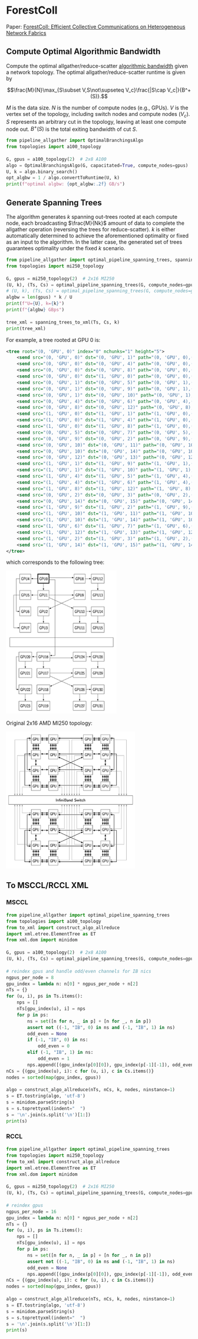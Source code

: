 # ForestColl

Paper: [ForestColl: Efficient Collective Communications on Heterogeneous Network Fabrics](https://arxiv.org/abs/2402.06787)

## Compute Optimal Algorithmic Bandwidth

Compute the optimal allgather/reduce-scatter [algorithmic bandwidth](https://github.com/NVIDIA/nccl-tests/blob/master/doc/PERFORMANCE.md#algorithm-bandwidth) given a network topology. The optimal allgather/reduce-scatter runtime is given by 

$$\frac{M}{N}\max_{S\subset V,S\not\supseteq V_c}\frac{|S\cap V_c|}{B^+(S)}.$$

$M$ is the data size. $N$ is the number of compute nodes (e.g., GPUs). $V$ is the vertex set of the topology, including switch nodes and compute nodes ($V_c$). $S$ represents an arbitrary cut in the topology, leaving at least one compute node out. $B^+(S)$ is the total exiting bandwidth of cut $S$.

```python
from pipeline_allgather import OptimalBranchingsAlgo
from topologies import a100_topology

G, gpus = a100_topology(2)  # 2x8 A100
algo = OptimalBranchingsAlgo(G, capacitated=True, compute_nodes=gpus)
U, k = algo.binary_search()
opt_algbw = 1 / algo.convertToRuntime(U, k)
print(f"optimal algbw: {opt_algbw:.2f} GB/s")
```

## Generate Spanning Trees

The algorithm generates $k$ spanning out-trees rooted at each compute node, each broadcasting $\frac{M}{Nk}$ amount of data to complete the allgather operation (reversing the trees for reduce-scatter). $k$ is either automatically determined to achieve the aforementioned optimality or fixed as an input to the algorithm. In the latter case, the generated set of trees guarantees optimality under the fixed $k$ scenario.

```python
from pipeline_allgather import optimal_pipeline_spanning_trees, spanning_trees_to_xml
from topologies import mi250_topology

G, gpus = mi250_topology(2)  # 2x16 MI250
(U, k), (Ts, Cs) = optimal_pipeline_spanning_trees(G, compute_nodes=gpus)
# (U, k), (Ts, Cs) = optimal_pipeline_spanning_trees(G, compute_nodes=gpus, fixed_K=1)  # fixed k
algbw = len(gpus) * k / U
print(f"U={U}, k={k}")
print(f"{algbw} GBps")

tree_xml = spanning_trees_to_xml(Ts, Cs, k)
print(tree_xml)
```
For example, a tree rooted at GPU 0 is:
```xml
<tree root="(0, 'GPU', 0)" index="0" nchunks="1" height="5">
    <send src="(0, 'GPU', 0)" dst="(0, 'GPU', 1)" path="(0, 'GPU', 0),(0, 'GPU', 1)"/>
    <send src="(0, 'GPU', 0)" dst="(0, 'GPU', 4)" path="(0, 'GPU', 0),(0, 'GPU', 4)"/>
    <send src="(0, 'GPU', 0)" dst="(0, 'GPU', 8)" path="(0, 'GPU', 0),(0, 'GPU', 8)"/>
    <send src="(0, 'GPU', 0)" dst="(1, 'GPU', 0)" path="(0, 'GPU', 0),(-1, 'IB', 0),(1, 'GPU', 0)"/>
    <send src="(0, 'GPU', 1)" dst="(0, 'GPU', 5)" path="(0, 'GPU', 1),(0, 'GPU', 5)"/>
    <send src="(0, 'GPU', 1)" dst="(0, 'GPU', 9)" path="(0, 'GPU', 1),(0, 'GPU', 9)"/>
    <send src="(0, 'GPU', 1)" dst="(0, 'GPU', 10)" path="(0, 'GPU', 1),(0, 'GPU', 10)"/>
    <send src="(0, 'GPU', 4)" dst="(0, 'GPU', 6)" path="(0, 'GPU', 4),(0, 'GPU', 6)"/>
    <send src="(0, 'GPU', 8)" dst="(0, 'GPU', 12)" path="(0, 'GPU', 8),(0, 'GPU', 12)"/>
    <send src="(1, 'GPU', 0)" dst="(1, 'GPU', 1)" path="(1, 'GPU', 0),(1, 'GPU', 1)"/>
    <send src="(1, 'GPU', 0)" dst="(1, 'GPU', 4)" path="(1, 'GPU', 0),(1, 'GPU', 4)"/>
    <send src="(1, 'GPU', 0)" dst="(1, 'GPU', 8)" path="(1, 'GPU', 0),(1, 'GPU', 8)"/>
    <send src="(0, 'GPU', 5)" dst="(0, 'GPU', 7)" path="(0, 'GPU', 5),(0, 'GPU', 7)"/>
    <send src="(0, 'GPU', 9)" dst="(0, 'GPU', 2)" path="(0, 'GPU', 9),(0, 'GPU', 2)"/>
    <send src="(0, 'GPU', 10)" dst="(0, 'GPU', 11)" path="(0, 'GPU', 10),(0, 'GPU', 11)"/>
    <send src="(0, 'GPU', 10)" dst="(0, 'GPU', 14)" path="(0, 'GPU', 10),(0, 'GPU', 14)"/>
    <send src="(0, 'GPU', 12)" dst="(0, 'GPU', 13)" path="(0, 'GPU', 12),(0, 'GPU', 13)"/>
    <send src="(1, 'GPU', 1)" dst="(1, 'GPU', 9)" path="(1, 'GPU', 1),(1, 'GPU', 9)"/>
    <send src="(1, 'GPU', 1)" dst="(1, 'GPU', 10)" path="(1, 'GPU', 1),(1, 'GPU', 10)"/>
    <send src="(1, 'GPU', 4)" dst="(1, 'GPU', 5)" path="(1, 'GPU', 4),(1, 'GPU', 5)"/>
    <send src="(1, 'GPU', 4)" dst="(1, 'GPU', 6)" path="(1, 'GPU', 4),(1, 'GPU', 6)"/>
    <send src="(1, 'GPU', 8)" dst="(1, 'GPU', 12)" path="(1, 'GPU', 8),(1, 'GPU', 12)"/>
    <send src="(0, 'GPU', 2)" dst="(0, 'GPU', 3)" path="(0, 'GPU', 2),(0, 'GPU', 3)"/>
    <send src="(0, 'GPU', 14)" dst="(0, 'GPU', 15)" path="(0, 'GPU', 14),(0, 'GPU', 15)"/>
    <send src="(1, 'GPU', 9)" dst="(1, 'GPU', 2)" path="(1, 'GPU', 9),(1, 'GPU', 2)"/>
    <send src="(1, 'GPU', 10)" dst="(1, 'GPU', 11)" path="(1, 'GPU', 10),(1, 'GPU', 11)"/>
    <send src="(1, 'GPU', 10)" dst="(1, 'GPU', 14)" path="(1, 'GPU', 10),(1, 'GPU', 14)"/>
    <send src="(1, 'GPU', 6)" dst="(1, 'GPU', 7)" path="(1, 'GPU', 6),(1, 'GPU', 7)"/>
    <send src="(1, 'GPU', 12)" dst="(1, 'GPU', 13)" path="(1, 'GPU', 12),(1, 'GPU', 13)"/>
    <send src="(1, 'GPU', 2)" dst="(1, 'GPU', 3)" path="(1, 'GPU', 2),(1, 'GPU', 3)"/>
    <send src="(1, 'GPU', 14)" dst="(1, 'GPU', 15)" path="(1, 'GPU', 14),(1, 'GPU', 15)"/>
</tree>
```
which corresponds to the following tree:

<img src="assets/mi250_tree.png" alt="drawing" width="300"/>

Original 2x16 AMD MI250 topology:

<img src="assets/mi250_topo.png" alt="drawing" width="350"/>

## To MSCCL/RCCL XML

### MSCCL

```python
from pipeline_allgather import optimal_pipeline_spanning_trees
from topologies import a100_topology
from to_xml import construct_algo_allreduce
import xml.etree.ElementTree as ET
from xml.dom import minidom

G, gpus = a100_topology(2)  # 2x8 A100
(U, k), (Ts, Cs) = optimal_pipeline_spanning_trees(G, compute_nodes=gpus, fixed_K=1)

# reindex gpus and handle odd/even channels for IB nics
ngpus_per_node = 8
gpu_index = lambda n: n[0] * ngpus_per_node + n[2]
nTs = {}
for (u, i), ps in Ts.items():
    nps = []
    nTs[gpu_index(u), i] = nps
    for p in ps:
        ns = set([n for n, _ in p] + [n for _, n in p])
        assert not ((-1, "IB", 0) in ns and (-1, "IB", 1) in ns)
        odd_even = None
        if (-1, "IB", 0) in ns:
            odd_even = 0
        elif (-1, "IB", 1) in ns:
            odd_even = 1
        nps.append([(gpu_index(p[0][0]), gpu_index(p[-1][-1]), odd_even)])
nCs = {(gpu_index(u), i): c for (u, i), c in Cs.items()}
nodes = sorted(map(gpu_index, gpus))

algo = construct_algo_allreduce(nTs, nCs, k, nodes, ninstance=1)
s = ET.tostring(algo, 'utf-8')
s = minidom.parseString(s)
s = s.toprettyxml(indent="  ")
s = '\n'.join(s.split('\n')[1:])
print(s)
```

### RCCL

```python
from pipeline_allgather import optimal_pipeline_spanning_trees
from topologies import mi250_topology
from to_xml import construct_algo_allreduce
import xml.etree.ElementTree as ET
from xml.dom import minidom

G, gpus = mi250_topology(2)  # 2x16 MI250
(U, k), (Ts, Cs) = optimal_pipeline_spanning_trees(G, compute_nodes=gpus, fixed_K=1)

# reindex gpus
ngpus_per_node = 16
gpu_index = lambda n: n[0] * ngpus_per_node + n[2]
nTs = {}
for (u, i), ps in Ts.items():
    nps = []
    nTs[gpu_index(u), i] = nps
    for p in ps:
        ns = set([n for n, _ in p] + [n for _, n in p])
        assert not ((-1, "IB", 0) in ns and (-1, "IB", 1) in ns)
        odd_even = None
        nps.append([(gpu_index(p[0][0]), gpu_index(p[-1][-1]), odd_even)])
nCs = {(gpu_index(u), i): c for (u, i), c in Cs.items()}
nodes = sorted(map(gpu_index, gpus))

algo = construct_algo_allreduce(nTs, nCs, k, nodes, ninstance=1)
s = ET.tostring(algo, 'utf-8')
s = minidom.parseString(s)
s = s.toprettyxml(indent="  ")
s = '\n'.join(s.split('\n')[1:])
print(s)
```
